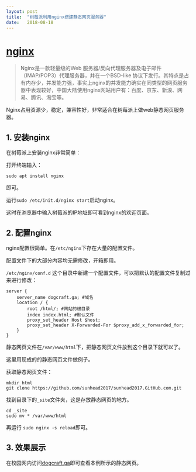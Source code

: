 ```yaml
---
layout: post
title:  "树莓派利用nginx搭建静态网页服务器"
date:   2018-08-18
---
```

# [nginx](http://nginx.org/)

>Nginx是一款轻量级的Web 服务器/反向代理服务器及电子邮件（IMAP/POP3）代理服务器，并在一个BSD-like 协议下发行。其特点是占有内存少，并发能力强，事实上nginx的并发能力确实在同类型的网页服务器中表现较好，中国大陆使用nginx网站用户有：百度、京东、新浪、网易、腾讯、淘宝等。

Nginx占用资源少，稳定，兼容性好，非常适合在树莓派上做web静态网页服务器。

## 1. 安装nginx
在树莓派上安装nginx非常简单：

打开终端输入：

`sudo apt install nginx`

即可。

运行`sudo /etc/init.d/nginx start`启动nginx。

这时在浏览器中输入树莓派的IP地址即可看到nginx的欢迎页面。

## 2. 配置nginx
nginx配置很简单。在`/etc/nginx`下存在大量的配置文件。

配置文件下的大部分内容均无需修改，开箱即用。

`/etc/nginx/conf.d`
这个目录中新建一个配置文件，可以把默认的配置文件复制过来进行修改：

    server {
        server_name dogcraft.ga; #域名
        location / {
            root /html/; #网站的根目录
            index index.html; #默认文件
            proxy_set_header Host $host;
            proxy_set_header X-Forwarded-For $proxy_add_x_forwarded_for;
        }
    }

静态网页文件在`/var/www/html`下，把静态网页文件放到这个目录下就可以了。

这里用现成的的静态网页文件做例子。

获取静态网页文件：

    mkdir html
    git clone https://github.com/sunhead2017/sunhead2017.GitHub.com.git

找到目录下的`_site`文件夹，这是存放静态网页的地方。

    cd _site
    sudo mv * /var/www/html

再运行 `sudo nginx -s reload`即可。

## 3. 效果展示

在校园网内访问[dogcraft.ga](http://www.dogcraft.ga)即可查看本例所示的静态网页。
